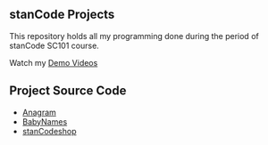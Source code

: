 ## stanCode Projects
This repository holds all my programming done during the period of stanCode SC101 course.

Watch my [Demo Videos](https://drive.google.com/drive/folders/1ncdnyeiBnR9KOdQBvpv41XMnE6WMp3aI?usp=sharing)

## Project Source Code
* [Anagram](https://github.com/hank890808/MystanCodeProjects/blob/main/homework/SC101_Assignment5/anagram_ext.py)
* [BabyNames](https://github.com/hank890808/MystanCodeProjects/blob/main/homework/SC101_Assignment4/babygraphics.py)
* [stanCodeshop](https://github.com/hank890808/MystanCodeProjects/blob/main/homework/SC101_Assignment3/stanCodoshop.py)
